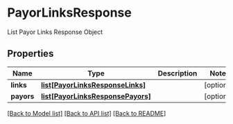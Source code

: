 # PayorLinksResponse

List Payor Links Response Object
## Properties
Name | Type | Description | Notes
------------ | ------------- | ------------- | -------------
**links** | [**list[PayorLinksResponseLinks]**](PayorLinksResponseLinks.md) |  | [optional] 
**payors** | [**list[PayorLinksResponsePayors]**](PayorLinksResponsePayors.md) |  | [optional] 

[[Back to Model list]](../README.md#documentation-for-models) [[Back to API list]](../README.md#documentation-for-api-endpoints) [[Back to README]](../README.md)


